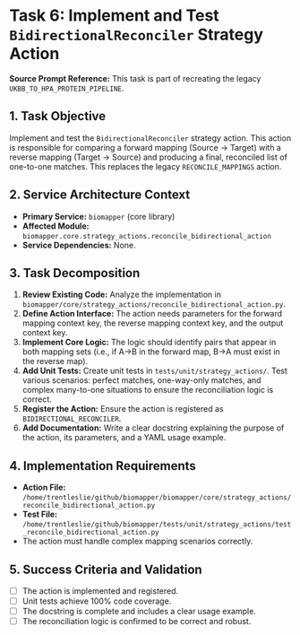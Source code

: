 # Task 6: Implement and Test `BidirectionalReconciler` Strategy Action

**Source Prompt Reference:** This task is part of recreating the legacy `UKBB_TO_HPA_PROTEIN_PIPELINE`.

## 1. Task Objective
Implement and test the `BidirectionalReconciler` strategy action. This action is responsible for comparing a forward mapping (Source -> Target) with a reverse mapping (Target -> Source) and producing a final, reconciled list of one-to-one matches. This replaces the legacy `RECONCILE_MAPPINGS` action.

## 2. Service Architecture Context
- **Primary Service:** `biomapper` (core library)
- **Affected Module:** `biomapper.core.strategy_actions.reconcile_bidirectional_action`
- **Service Dependencies:** None.

## 3. Task Decomposition
1.  **Review Existing Code:** Analyze the implementation in `biomapper/core/strategy_actions/reconcile_bidirectional_action.py`.
2.  **Define Action Interface:** The action needs parameters for the forward mapping context key, the reverse mapping context key, and the output context key.
3.  **Implement Core Logic:** The logic should identify pairs that appear in both mapping sets (i.e., if A->B in the forward map, B->A must exist in the reverse map).
4.  **Add Unit Tests:** Create unit tests in `tests/unit/strategy_actions/`. Test various scenarios: perfect matches, one-way-only matches, and complex many-to-one situations to ensure the reconciliation logic is correct.
5.  **Register the Action:** Ensure the action is registered as `BIDIRECTIONAL_RECONCILER`.
6.  **Add Documentation:** Write a clear docstring explaining the purpose of the action, its parameters, and a YAML usage example.

## 4. Implementation Requirements
- **Action File:** `/home/trentleslie/github/biomapper/biomapper/core/strategy_actions/reconcile_bidirectional_action.py`
- **Test File:** `/home/trentleslie/github/biomapper/tests/unit/strategy_actions/test_reconcile_bidirectional_action.py`
- The action must handle complex mapping scenarios correctly.

## 5. Success Criteria and Validation
- [ ] The action is implemented and registered.
- [ ] Unit tests achieve 100% code coverage.
- [ ] The docstring is complete and includes a clear usage example.
- [ ] The reconciliation logic is confirmed to be correct and robust.
